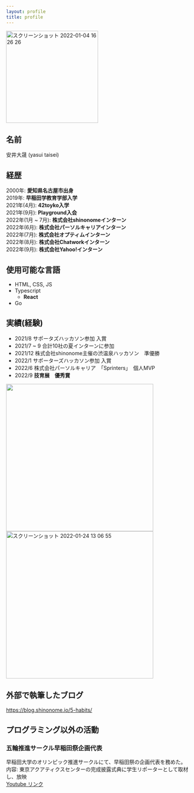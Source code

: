 ```yaml
---
layout: profile
title: profile
---
```


<img width="250" alt="スクリーンショット 2022-01-04 16 26 26" src="https://user-images.githubusercontent.com/78260526/148023836-bd093d0f-82a8-4e39-9dc8-7ad09ff79765.png">

## 名前
安井大晟 (yasui taisei)  

## 経歴
2000年: **愛知県名古屋市出身**  
2019年: **早稲田学教育学部入学**   
2021年(4月): **42toyko入学**  
2021年(9月): **Playground入会**  
2022年(1月 ~ 7月): **株式会社shinonomeインターン**  
2022年(6月): **株式会社パーソルキャリアインターン**  
2022年(7月): **株式会社オプティムインターン**  
2022年(8月): **株式会社Chatworkインターン**  
2022年(9月): **株式会社Yahoo!インターン**  


## 使用可能な言語
- HTML, CSS, JS
- Typescript
  - **React**
- Go

## 実績(経験)
- 2021/8 サポータズハッカソン参加 入賞
- 2021/7 ~ 9 合計10社の夏インターンに参加
- 2021/12 株式会社shinonome主催の渋温泉ハッカソン　準優勝
- 2022/1 サポーターズハッカソン参加 入賞
- 2022/6 株式会社パーソルキャリア　「Sprinters」　個人MVP
- 2022/9 **技育展　優秀賞**

<img width="400" src="https://user-images.githubusercontent.com/78260526/152305477-986366a6-fb10-44d6-8b5e-db7beb802d33.png">


<img width="400" alt="スクリーンショット 2022-01-24 13 06 55" src="https://user-images.githubusercontent.com/78260526/150720476-423eb23c-cceb-410d-bfe0-0f93f60abd16.png">

## 外部で執筆したブログ
https://blog.shinonome.io/5-habits/

## プログラミング以外の活動
### 五輪推進サークル早稲田祭企画代表
早稲田大学のオリンピック推進サークルにて、早稲田祭の企画代表を務めた。  
内容: 東京アクアティクスセンターの完成披露式典に学生リポーターとして取材し、放映  
[Youtube リンク](https://youtu.be/WkJMbKUOCmc)  

